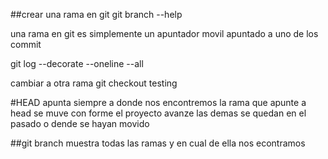 
##crear una rama en git 
git branch --help

una rama en git es simplemente un apuntador movil apuntado a uno de los commit

git log --decorate --oneline --all  

cambiar a otra rama 
git checkout testing

#HEAD apunta siempre a donde nos encontremos  la rama que apunte a head se muve con forme el proyecto avanze las demas se quedan en el pasado o dende se hayan movido


##git branch 
muestra todas las ramas y en cual de ella nos econtramos

